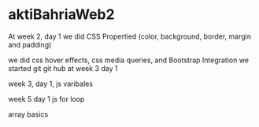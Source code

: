 # aktiBahriaWeb2

At week 2, day 1
we did CSS Propertied (color, background, border, margin and padding)


we did css hover effects, css media queries, and Bootstrap Integration
we started git git hub at week 3 day 1

week 3, day 1, js varibales

week 5 day 1
js for loop

array basics